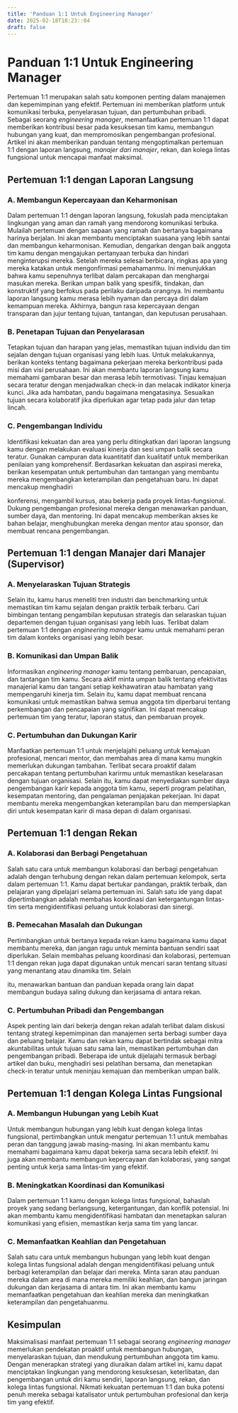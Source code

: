 ```yaml
---
title: 'Panduan 1:1 Untuk Engineering Manager'
date: 2025-02-18T18:23::04
draft: false
---
```


# Panduan 1:1 Untuk Engineering Manager

Pertemuan 1:1 merupakan salah satu komponen penting dalam manajemen dan kepemimpinan yang efektif. Pertemuan ini memberikan platform untuk komunikasi terbuka, penyelarasan tujuan, dan pertumbuhan pribadi. Sebagai seorang _engineering manager_, memanfaatkan pertemuan 1:1 dapat memberikan kontribusi besar pada kesuksesan tim kamu, membangun hubungan yang kuat, dan mempromosikan pengembangan profesional. Artikel ini akan memberikan panduan tentang mengoptimalkan pertemuan 1:1 dengan laporan langsung, _manajer dari manajer_, rekan, dan kolega lintas fungsional untuk mencapai manfaat maksimal.

## Pertemuan 1:1 dengan Laporan Langsung

### A. Membangun Kepercayaan dan Keharmonisan

Dalam pertemuan 1:1 dengan laporan langsung, fokuslah pada menciptakan lingkungan yang aman dan ramah yang mendorong komunikasi terbuka. Mulailah pertemuan dengan sapaan yang ramah dan bertanya bagaimana harinya berjalan. Ini akan membantu menciptakan suasana yang lebih santai dan membangun keharmonisan. Kemudian, dengarkan dengan baik anggota tim kamu dengan mengajukan pertanyaan terbuka dan hindari menginterupsi mereka. Setelah mereka selesai berbicara, ringkas apa yang mereka katakan untuk mengonfirmasi pemahamanmu. Ini menunjukkan bahwa kamu sepenuhnya terlibat dalam percakapan dan menghargai masukan mereka. Berikan umpan balik yang spesifik, tindakan, dan konstruktif yang berfokus pada perilaku daripada orangnya. Ini membantu laporan langsung kamu merasa lebih nyaman dan percaya diri dalam kemampuan mereka. Akhirnya, bangun rasa kepercayaan dengan transparan dan jujur tentang tujuan, tantangan, dan keputusan perusahaan.

### B. Penetapan Tujuan dan Penyelarasan

Tetapkan tujuan dan harapan yang jelas, memastikan tujuan individu dan tim sejalan dengan tujuan organisasi yang lebih luas. Untuk melakukannya, berikan konteks tentang bagaimana pekerjaan mereka berkontribusi pada misi dan visi perusahaan. Ini akan membantu laporan langsung kamu memahami gambaran besar dan merasa lebih termotivasi. Tinjau kemajuan secara teratur dengan menjadwalkan check-in dan melacak indikator kinerja kunci. Jika ada hambatan, pandu bagaimana mengatasinya. Sesuaikan tujuan secara kolaboratif jika diperlukan agar tetap pada jalur dan tetap lincah.

### C. Pengembangan Individu

Identifikasi kekuatan dan area yang perlu ditingkatkan dari laporan langsung kamu dengan melakukan evaluasi kinerja dan sesi umpan balik secara teratur. Gunakan campuran data kuantitatif dan kualitatif untuk memberikan penilaian yang komprehensif. Berdasarkan kekuatan dan aspirasi mereka, berikan kesempatan untuk pertumbuhan dan tantangan yang membantu mereka mengembangkan keterampilan dan pengetahuan baru. Ini dapat mencakup menghadiri

konferensi, mengambil kursus, atau bekerja pada proyek lintas-fungsional. Dukung pengembangan profesional mereka dengan menawarkan panduan, sumber daya, dan mentoring. Ini dapat mencakup memberikan akses ke bahan belajar, menghubungkan mereka dengan mentor atau sponsor, dan membuat rencana pengembangan.

## Pertemuan 1:1 dengan Manajer dari Manajer (Supervisor)

### A. Menyelaraskan Tujuan Strategis

Selain itu, kamu harus meneliti tren industri dan benchmarking untuk memastikan tim kamu sejalan dengan praktik terbaik terbaru. Cari bimbingan tentang pengambilan keputusan strategis dan selaraskan tujuan departemen dengan tujuan organisasi yang lebih luas. Terlibat dalam pertemuan 1:1 dengan _engineering manager_ kamu untuk memahami peran tim dalam konteks organisasi yang lebih besar.

### B. Komunikasi dan Umpan Balik

Informasikan _engineering manager_ kamu tentang pembaruan, pencapaian, dan tantangan tim kamu. Secara aktif minta umpan balik tentang efektivitas manajerial kamu dan tangani setiap kekhawatiran atau hambatan yang mempengaruhi kinerja tim. Selain itu, kamu dapat membuat rencana komunikasi untuk memastikan bahwa semua anggota tim diperbarui tentang perkembangan dan pencapaian yang signifikan. Ini dapat mencakup pertemuan tim yang teratur, laporan status, dan pembaruan proyek.

### C. Pertumbuhan dan Dukungan Karir

Manfaatkan pertemuan 1:1 untuk menjelajahi peluang untuk kemajuan profesional, mencari mentor, dan membahas area di mana kamu mungkin memerlukan dukungan tambahan. Terlibat secara proaktif dalam percakapan tentang pertumbuhan karirmu untuk memastikan keselarasan dengan tujuan organisasi. Selain itu, kamu dapat menyediakan sumber daya pengembangan karir kepada anggota tim kamu, seperti program pelatihan, kesempatan mentoring, dan pengalaman penjajakan pekerjaan. Ini dapat membantu mereka mengembangkan keterampilan baru dan mempersiapkan diri untuk kesempatan karir di masa depan di dalam organisasi.

## Pertemuan 1:1 dengan Rekan

### A. Kolaborasi dan Berbagi Pengetahuan

Salah satu cara untuk membangun kolaborasi dan berbagi pengetahuan adalah dengan terhubung dengan rekan dalam pertemuan kelompok, serta dalam pertemuan 1:1. Kamu dapat bertukar pandangan, praktik terbaik, dan pelajaran yang dipelajari selama pertemuan ini. Salah satu ide yang dapat dipertimbangkan adalah membahas koordinasi dan ketergantungan lintas-tim serta mengidentifikasi peluang untuk kolaborasi dan sinergi.

### B. Pemecahan Masalah dan Dukungan

Pertimbangkan untuk bertanya kepada rekan kamu bagaimana kamu dapat membantu mereka, dan jangan ragu untuk meminta bantuan sendiri saat diperlukan. Selain membahas peluang koordinasi dan kolaborasi, pertemuan 1:1 dengan rekan juga dapat digunakan untuk mencari saran tentang situasi yang menantang atau dinamika tim. Selain

itu, menawarkan bantuan dan panduan kepada orang lain dapat membangun budaya saling dukung dan kerjasama di antara rekan.

### C. Pertumbuhan Pribadi dan Pengembangan

Aspek penting lain dari bekerja dengan rekan adalah terlibat dalam diskusi tentang strategi kepemimpinan dan manajemen serta berbagi sumber daya dan peluang belajar. Kamu dan rekan kamu dapat bertindak sebagai mitra akuntabilitas untuk tujuan satu sama lain, memastikan pertumbuhan dan pengembangan pribadi. Beberapa ide untuk dijelajahi termasuk berbagi artikel dan buku, menghadiri sesi pelatihan bersama, dan menetapkan check-in teratur untuk meninjau kemajuan dan memberikan umpan balik.

## Pertemuan 1:1 dengan Kolega Lintas Fungsional

### A. Membangun Hubungan yang Lebih Kuat

Untuk membangun hubungan yang lebih kuat dengan kolega lintas fungsional, pertimbangkan untuk mengatur pertemuan 1:1 untuk membahas peran dan tanggung jawab masing-masing. Ini akan membantu kamu memahami bagaimana kamu dapat bekerja sama secara lebih efektif. Ini juga akan membantu membangun kepercayaan dan kolaborasi, yang sangat penting untuk kerja sama lintas-tim yang efektif.

### B. Meningkatkan Koordinasi dan Komunikasi

Dalam pertemuan 1:1 kamu dengan kolega lintas fungsional, bahaslah proyek yang sedang berlangsung, ketergantungan, dan konflik potensial. Ini akan membantu kamu mengidentifikasi hambatan dan menetapkan saluran komunikasi yang efisien, memastikan kerja sama tim yang lancar.

### C. Memanfaatkan Keahlian dan Pengetahuan

Salah satu cara untuk membangun hubungan yang lebih kuat dengan kolega lintas fungsional adalah dengan mengidentifikasi peluang untuk berbagi keterampilan dan belajar dari mereka. Minta saran atau panduan mereka dalam area di mana mereka memiliki keahlian, dan bangun jaringan dukungan dan kerjasama di antara tim. Ini akan membantu kamu memanfaatkan pengetahuan dan keahlian mereka dan meningkatkan keterampilan dan pengetahuanmu.

## Kesimpulan

Maksimalisasi manfaat pertemuan 1:1 sebagai seorang _engineering manager_ memerlukan pendekatan proaktif untuk membangun hubungan, menyelaraskan tujuan, dan mendukung pertumbuhan anggota tim kamu. Dengan menerapkan strategi yang diuraikan dalam artikel ini, kamu dapat menciptakan lingkungan yang mendorong kesuksesan, keterlibatan, dan pengembangan untuk diri kamu sendiri, laporan langsung, rekan, dan kolega lintas fungsional. Nikmati kekuatan pertemuan 1:1 dan buka potensi penuh mereka sebagai katalisator untuk pertumbuhan profesional dan kerja tim yang efektif.
